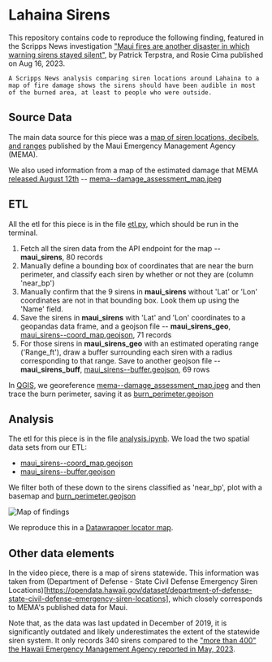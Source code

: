 # Lahaina Sirens

This repository contains code to reproduce the following finding, featured in the Scripps News investigation ["Maui fires are another disaster in which warning sirens stayed silent"](https://scrippsnews.com/stories/maui-fires-are-another-disaster-in-which-warning-sirens-stayed-silent/), by Patrick Terpstra, and Rosie Cima published on Aug 16, 2023.

```A Scripps News analysis comparing siren locations around Lahaina to a map of fire damage shows the sirens should have been audible in most of the burned area, at least to people who were outside. ```

## Source Data

The main data source for this piece was a [map of siren locations, decibels, and ranges](https://www.mauisirens.com/) published by the Maui Emergency Management Agency (MEMA).

We also used information from a map of the estimated damage that MEMA [released August 12th](https://www.mauicounty.gov/CivicAlerts.aspx?AID=12683) -- [mema--damage_assessment_map.jpeg](data/source/mema--damage_assessment_map.jpeg)

## ETL

All the etl for this piece is in the file [etl.py](etl.py), which should be run in the terminal. 

1. Fetch all the siren data from the API endpoint for the map -- **maui_sirens**, 80 records
2. Manually define a bounding box of coordinates that are near the burn perimeter, and classify each siren by whether or not they are (column 'near_bp')
3. Manually confirm that the 9 sirens in **maui_sirens** without 'Lat' or 'Lon' coordinates are not in that bounding box. Look them up using the 'Name' field.
4. Save the sirens in **maui_sirens** with 'Lat' and 'Lon' coordinates to a geopandas data frame, and a geojson file -- **maui_sirens_geo**, [maui_sirens--coord_map.geojson](data/processed/maui_sirens--coord_map.geojson), 71 records
5. For those sirens in **maui_sirens_geo** with an estimated operating range ('Range_ft'), draw a buffer surrounding each siren with a radius corresponding to that range. Save to another geojson file -- **maui_sirens_buff**, [maui_sirens--buffer.geojson](data/processed/maui_sirens--buffer.geojson), 69 rows

In [QGIS](https://qgis.org/en/site/), we georeference [mema--damage_assessment_map.jpeg](data/source/mema--damage_assessment_map.jpeg) and then trace the burn perimeter, saving it as [burn_perimeter.geojson](data/manual/burn_perimeter.geojson)

## Analysis

The etl for this piece is in the file [analysis.ipynb](analysis.ipynb). We load the two spatial data sets from our ETL:
* [maui_sirens--coord_map.geojson](data/processed/maui_sirens--coord_map.geojson)
* [maui_sirens--buffer.geojson](data/processed/maui_sirens--buffer.geojson)

We filter both of these down to the sirens classified as 'near_bp', plot with a basemap and [burn_perimeter.geojson](data/manual/burn_perimeter.geojson)

![Map of findings](data/export/finding_map.png)

We reproduce this in a [Datawrapper locator map](https://www.datawrapper.de/_/qOoy8/).

## Other data elements
In the video piece, there is a map of sirens statewide. This information was taken from (Department of Defense - State Civil Defense Emergency Siren Locations)[https://opendata.hawaii.gov/dataset/department-of-defense-state-civil-defense-emergency-siren-locations], which closely corresponds to MEMA's published data for Maui. 

Note that, as the data was last updated in December of 2019, it is significantly outdated and likely underestimates the extent of the statewide siren system. It only records 340 sirens compared to the ["more than 400" the Hawaii Emergency Management Agency reported in May, 2023](https://dod.hawaii.gov/hiema/news-release-whats-that-sound-hawaii-emergency-management-agency-to-test-four-new-or-updated-sirens-on-big-island-this-friday/).